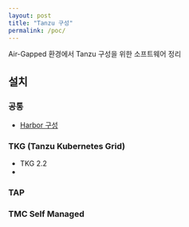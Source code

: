 ```yaml
---
layout: post
title: "Tanzu 구성"
permalink: /poc/
---
```


Air-Gapped 환경에서 Tanzu 구성을 위한 소프트웨어 정리

## 설치

### 공통
- [Harbor 구성](./_posts/2023-05-27-harbor-vm.md)

### TKG (Tanzu Kubernetes Grid)
- TKG 2.2
- 

### TAP


### TMC Self Managed

